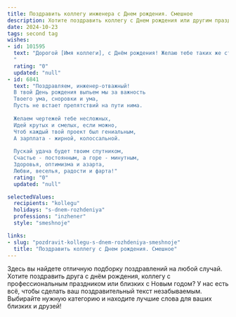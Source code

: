 ```yaml
---
title: Поздравить коллегу инженера c Днем рождения. Смешное
description: Хотите поздравить коллегу c Днем рождения или другим праздником? Наш ИИ создаст незабываемое поздравление, а вы обязательно выделитесь среди других.  
date: 2024-10-23
tags: second tag
wishes:
- id: 101595
  text: "Дорогой [Имя коллеги], с Днём рождения! Желаю тебе таких же стабильных и мощных показателей в жизни, как у твоих инженерных расчетов! Пусть в твоей жизни будет минимум ошибок и максимум приятных неожиданностей, а шестеренки судьбы крутятся только в твою пользу!  Пусть твой день рождения будет полон веселья, а год – успехов, достойных самого лучшего инженера!
  "
  rating: "0"
  updated: "null"
- id: 6841
  text: "Поздравляем, инженер-отважный!
  В твой День рождения выпьем мы за важность
  Твоего ума, сноровки и ума,
  Пусть не встает препятствий на пути нима.
  
  Желаем чертежей тебе несложных,
  Идей крутых и смелых, если можно,
  Чтоб каждый твой проект был гениальным,
  А зарплата - жирной, колоссальной.
  
  Пускай удача будет твоим спутником,
  Счастье - постоянным, а горе - минутным,
  Здоровья, оптимизма и азарта,
  Любви, веселья, радости и фарта!"
  rating: "0"
  updated: "null"

selectedValues:
  recipients: "kollegu"
  holidays: "s-dnem-rozhdeniya"
  professions: "inzhener"
  style: "smeshnoje"

links:
- slug: "pozdravit-kollegu-s-dnem-rozhdeniya-smeshnoje"
  title: "Поздравить коллегу c Днем рождения. Смешное"
---
```


Здесь вы найдете отличную подборку поздравлений на любой случай.
Хотите поздравить друга с днём рождения, коллегу с профессиональным праздником или близких с Новым годом? У нас есть всё, чтобы сделать ваш поздравительный текст незабываемым. Выбирайте нужную категорию и находите лучшие слова для ваших близких и друзей!
